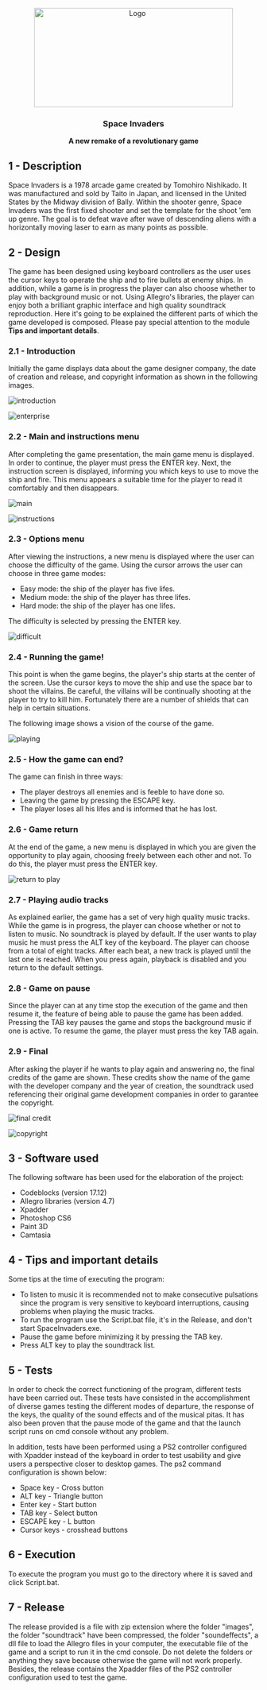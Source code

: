 <p align="center">
    <img src="https://i.ibb.co/J5mYnR0/logo.png" alt="Logo" width=400 height=200>
  </a>

  <h3 align="center">Space Invaders</h3>

  <p align="center">
    <b>A new remake of a revolutionary game</b> <br>
  </p>
</p>

## 1 - Description

Space Invaders is a 1978 arcade game created by Tomohiro Nishikado. It was manufactured and sold by Taito in Japan, and licensed
in the United States by the Midway division of Bally. Within the shooter genre, Space Invaders was the first fixed shooter and
set the template for the shoot 'em up genre. The goal is to defeat wave after wave of descending aliens with a horizontally 
moving laser to earn as many points as possible.  

## 2 - Design

The game has been designed using keyboard controllers as the user uses the cursor keys to operate the ship and to fire bullets
at enemy ships. In addition, while a game is in progress the player can also choose whether to play with background music or 
not. Using Allegro's libraries, the player can enjoy both a brilliant graphic interface and high quality soundtrack 
reproduction. Here it's going to be explained the different parts of which the game developed is composed.
Please pay special attention to the module **Tips and important details**.

### 2.1 - Introduction 

Initially the game displays data about the game designer company, the date of creation and release, and copyright information as
shown in the following images.

![introduction](https://i.ibb.co/Mph2zyy/4.jpg)

![enterprise](https://i.ibb.co/7Wjc72y/5.jpg)

### 2.2 - Main and instructions menu

After completing the game presentation, the main game menu is displayed. In order to continue, the player must press the ENTER 
key. Next, the instruction screen is displayed, informing you which keys to use to move the ship and fire. This menu appears a
suitable time for the player to read it comfortably and then disappears.

![main](https://i.ibb.co/30kf7dN/6.png)

![instructions](https://i.ibb.co/sV34pwN/0.png)

### 2.3 - Options menu

After viewing the instructions, a new menu is displayed where the user can choose the difficulty of the game. Using the cursor 
arrows the user can choose in three game modes:

* Easy mode: the ship of the player has five lifes.
* Medium mode: the ship of the player has three lifes.
* Hard mode: the ship of the player has one lifes.

The difficulty is selected by pressing the ENTER key.

![difficult](https://i.ibb.co/TcNNFj2/0.jpg)

### 2.4 - Running the game!

This point is when the game begins, the player's ship starts at the center of the screen. Use the cursor keys to move the ship 
and use the space bar to shoot the villains. Be careful, the villains will be continually shooting at the player to try to kill
him. Fortunately there are a number of shields that can help in certain situations.

The following image shows a vision of the course of the game.

![playing](https://i.ibb.co/K20Rtcz/1.png)

### 2.5 - How the game can end?

The game can finish in three ways:

* The player destroys all enemies and is feeble to have done so.
* Leaving the game by pressing the ESCAPE key.
* The player loses all his lifes and is informed that he has lost.

### 2.6 - Game return

At the end of the game, a new menu is displayed in which you are given the opportunity to play again, choosing freely between 
each other and not. To do this, the player must press the ENTER key.

![return to play](https://i.ibb.co/xJDv3nM/2.jpg)

### 2.7 - Playing audio tracks

As explained earlier, the game has a set of very high quality music tracks. While the game is in progress, the player can choose 
whether or not to listen to music. No soundtrack is played by default. If the user wants to play music he must press the ALT key
of the keyboard. The player can choose from a total of eight tracks. After each beat, a new track is played until the last one
is reached. When you press again, playback is disabled and you return to the default settings.

### 2.8 - Game on pause

Since the player can at any time stop the execution of the game and then resume it, the feature of being able to pause the game
has been added. Pressing the TAB key pauses the game and stops the background music if one is active. To resume the game, the
player must press the key TAB again.

### 2.9 - Final

After asking the player if he wants to play again and answering no, the final credits of the game are shown. These credits show
the name of the game with the developer company and the year of creation, the soundtrack used referencing their original game
development companies in order to garantee the copyright.

![final credit](https://i.ibb.co/nLbPTg3/3.jpg)

![copyright](https://i.ibb.co/fDrJnqm/1.jpg)

## 3 - Software used 

The following software has been used for the elaboration of the project:

* Codeblocks (version 17.12)
* Allegro libraries (version 4.7)
* Xpadder
* Photoshop CS6 
* Paint 3D
* Camtasia

## 4 - Tips and important details

Some tips at the time of executing the program:

* To listen to music it is recommended not to make consecutive pulsations since the program is very sensitive to keyboard
  interruptions, causing problems when playing the music tracks.
* To run the program use the Script.bat file, it's in the Release, and don't start SpaceInvaders.exe.
* Pause the game before minimizing it by pressing the TAB key.
* Press ALT key to play the soundtrack list.

## 5 - Tests

In order to check the correct functioning of the program, different tests have been carried out. These tests have consisted in
the accomplishment of diverse games testing the different modes of departure, the response of the keys, the quality of the sound
effects and of the musical pitas. It has also been proven that the pause mode of the game and that the launch script runs on cmd
console without any problem.

In addition, tests have been performed using a PS2 controller configured with Xpadder instead of the keyboard in order to test
usability and give users a perspective closer to desktop games. The ps2 command configuration is shown below:

* Space key - Cross button
* ALT key - Triangle button
* Enter key - Start button
* TAB key - Select button
* ESCAPE key - L button
* Cursor keys - crosshead buttons

## 6 - Execution

To execute the program you must go to the directory where it is saved and click Script.bat.

## 7 - Release

The release provided is a file with zip extension where the folder "images", the folder "soundtrack" have been compressed, the
folder "soundeffects", a dll file to load the Allegro files in your computer, the executable file of the game and a script to 
run it in the cmd console. Do not delete the folders or anything they save because otherwise the game will not work properly. 
Besides, the release contains the Xpadder files of the  PS2 controller configuration used to test the game.
